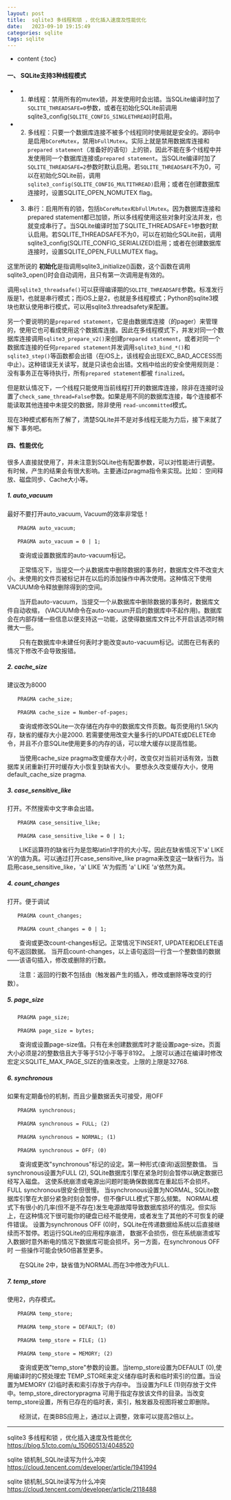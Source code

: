 ```yaml
---
layout: post
title:  sqlite3 多线程和锁 ，优化插入速度及性能优化
date:   2023-09-10 19:15:49
categories: sqlite
tags: sqlite
---
```


* content
{:toc}

#### 一、 SQLite支持3种线程模式

- 1. 单线程：禁用所有的mutex锁，并发使用时会出错。当SQLite编译时加了``SQLITE_THREADSAFE=0``参数，或者在初始化SQLite前调用sqlite3_config(``SQLITE_CONFIG_SINGLETHREAD``)时启用。

- 2. 多线程：只要一个数据库连接不被多个线程同时使用就是安全的。源码中是启用``bCoreMutex``，禁用``bFullMutex``。实际上就是禁用数据库连接和``prepared statement``（准备好的语句）上的锁，因此不能在多个线程中并发使用同一个数据库连接或``prepared statement``。当SQLite编译时加了``SQLITE_THREADSAFE=2``参数时默认启用。若``SQLITE_THREADSAFE``不为0，可以在初始化SQLite前，调用``sqlite3_config(SQLITE_CONFIG_MULTITHREAD)``启用；或者在创建数据库连接时，设置SQLITE_OPEN_NOMUTEX flag。

- 3. 串行：启用所有的锁，包括``bCoreMutex和bFullMutex``。因为数据库连接和prepared statement都已加锁，所以多线程使用这些对象时没法并发，也就变成串行了。当SQLite编译时加了SQLITE_THREADSAFE=1参数时默认启用。若SQLITE_THREADSAFE不为0，可以在初始化SQLite前，调用sqlite3_config(SQLITE_CONFIG_SERIALIZED)启用；或者在创建数据库连接时，设置SQLITE_OPEN_FULLMUTEX flag。

这里所说的​ **​初始化​** ​是指调用sqlite3_initialize()函数，这个函数在调用sqlite3_open()时会自动调用，且只有第一次调用是有效的。

调用``sqlite3_threadsafe()``可以获得编译期的``SQLITE_THREADSAFE``参数。标准发行版是1，也就是串行模式；而iOS上是2，也就是多线程模式；Python的sqlite3模块也默认使用串行模式，可以用sqlite3.threadsafety来配置。

另一个要说明的是``prepared statement``，它是由数据库连接（的pager）来管理的，使用它也可看成使用这个数据库连接。因此在多线程模式下，并发对同一个数据库连接调用``sqlite3_prepare_v2()``来创建``prepared statement``，或者对同一个数据库连接的任何``prepared statement``并发调用``sqlite3_bind_*()``和``sqlite3_step()``等函数都会出错（在iOS上，该线程会出现EXC_BAD_ACCESS而中止）。这种错误无关读写，就是只读也会出错。文档中给出的安全使用规则是：没有事务正在等待执行，所有``prepared statement``都被​ ``​finalized​​``。

但是默认情况下，一个线程只能使用当前线程打开的数据库连接，除非在连接时设置了``check_same_thread=False``参数。如果是用不同的数据库连接，每个连接都不能读取其他连接中未提交的数据，除非使用​ ``​read-uncommitted``​​模式。

现在3种模式都有所了解了，清楚SQLite并不是对多线程无能为力后，接下来就了解下​ ​事务​​吧。


#### 四、性能优化

很多人直接就使用了，并未注意到SQLite也有配置参数，可以对性能进行调整。有时候，产生的结果会有很大影响。主要通过pragma指令来实现。比如： 空间释放、磁盘同步、Cache大小等。

##### 1. auto_vacuum

最好不要打开auto_vacuum, Vacuum的效率非常低！
``` shell
　　PRAGMA auto_vacuum; 

　　PRAGMA auto_vacuum = 0 | 1;
```
　　查询或设置数据库的auto-vacuum标记。

　　正常情况下，当提交一个从数据库中删除数据的事务时，数据库文件不改变大小。未使用的文件页被标记并在以后的添加操作中再次使用。这种情况下使用VACUUM命令释放删除得到的空间。

　　当开启auto-vacuum，当提交一个从数据库中删除数据的事务时，数据库文件自动收缩， (VACUUM命令在auto-vacuum开启的数据库中不起作用)。数据库会在内部存储一些信息以便支持这一功能，这使得数据库文件比不开启该选项时稍微大一些。

　　只有在数据库中未建任何表时才能改变auto-vacuum标记。试图在已有表的情况下修改不会导致报错。

##### 2. cache_size

建议改为8000
``` shell
　　PRAGMA cache_size; 

　　PRAGMA cache_size = Number-of-pages;
```

　　查询或修改SQLite一次存储在内存中的数据库文件页数。每页使用约1.5K内存，缺省的缓存大小是2000. 若需要使用改变大量多行的UPDATE或DELETE命令，并且不介意SQLite使用更多的内存的话，可以增大缓存以提高性能。

　　当使用cache_size pragma改变缓存大小时，改变仅对当前对话有效，当数据库关闭重新打开时缓存大小恢复到缺省大小。 要想永久改变缓存大小，使用default_cache_size pragma.

##### 3. case_sensitive_like

打开。不然搜索中文字串会出错。
``` shell
　　PRAGMA case_sensitive_like; 

　　PRAGMA case_sensitive_like = 0 | 1;
```
　　LIKE运算符的缺省行为是忽略latin1字符的大小写。因此在缺省情况下'a' LIKE 'A'的值为真。可以通过打开case_sensitive_like pragma来改变这一缺省行为。当启用case_sensitive_like，'a' LIKE 'A'为假而 'a' LIKE 'a'依然为真。

##### 4. count_changes

打开。便于调试
``` shell
　　PRAGMA count_changes; 

　　PRAGMA count_changes = 0 | 1;
```
　　查询或更改count-changes标记。正常情况下INSERT, UPDATE和DELETE语句不返回数据。 当开启count-changes，以上语句返回一行含一个整数值的数据——该语句插入，修改或删除的行数。

　　注意：返回的行数不包括由（触发器产生的插入，修改或删除等改变的行数）。

##### 5. page_size
``` shell
　　PRAGMA page_size; 

　　PRAGMA page_size = bytes;
```
　　查询或设置page-size值。只有在未创建数据库时才能设置page-size。页面大小必须是2的整数倍且大于等于512小于等于8192。 上限可以通过在编译时修改宏定义SQLITE_MAX_PAGE_SIZE的值来改变。上限的上限是32768.

##### 6. synchronous

如果有定期备份的机制，而且少量数据丢失可接受，用OFF
``` shell
　　PRAGMA synchronous; 

　　PRAGMA synchronous = FULL; (2) 

　　PRAGMA synchronous = NORMAL; (1) 

　　PRAGMA synchronous = OFF; (0)
```
　　查询或更改"synchronous"标记的设定。第一种形式(查询)返回整数值。 当synchronous设置为FULL (2), SQLite数据库引擎在紧急时刻会暂停以确定数据已经写入磁盘。 这使系统崩溃或电源出问题时能确保数据库在重起后不会损坏。FULL synchronous很安全但很慢。 当synchronous设置为NORMAL, SQLite数据库引擎在大部分紧急时刻会暂停，但不像FULL模式下那么频繁。 NORMAL模式下有很小的几率(但不是不存在)发生电源故障导致数据库损坏的情况。但实际上，在这种情况下很可能你的硬盘已经不能使用，或者发生了其他的不可恢复的硬件错误。 设置为synchronous OFF (0)时，SQLite在传递数据给系统以后直接继续而不暂停。若运行SQLite的应用程序崩溃， 数据不会损伤，但在系统崩溃或写入数据时意外断电的情况下数据库可能会损坏。另一方面，在synchronous OFF时 一些操作可能会快50倍甚至更多。

　　在SQLite 2中，缺省值为NORMAL.而在3中修改为FULL.

##### 7. temp_store

使用2，内存模式。
``` shell
　　PRAGMA temp_store; 

　　PRAGMA temp_store = DEFAULT; (0) 

　　PRAGMA temp_store = FILE; (1) 

　　PRAGMA temp_store = MEMORY; (2)
```
　　查询或更改"temp_store"参数的设置。当temp_store设置为DEFAULT (0),使用编译时的C预处理宏 TEMP_STORE来定义储存临时表和临时索引的位置。当设置为MEMORY (2)临时表和索引存放于内存中。 当设置为FILE (1)则存放于文件中。temp_store_directorypragma 可用于指定存放该文件的目录。当改变temp_store设置，所有已存在的临时表，索引，触发器及视图将被立即删除。

　　经测试，在类BBS应用上，通过以上调整，效率可以提高2倍以上。



-----------------------------------
sqlite3 多线程和锁 ，优化插入速度及性能优化
https://blog.51cto.com/u_15060513/4048520


sqlite 锁机制_SQLite读写为什么冲突
https://cloud.tencent.com/developer/article/1941994


sqlite 锁机制_SQLite读写为什么冲突
https://cloud.tencent.com/developer/article/2118488